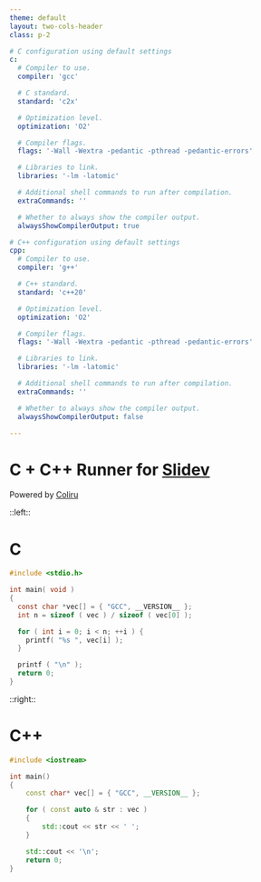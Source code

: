 ```yaml
---
theme: default
layout: two-cols-header
class: p-2

# C configuration using default settings
c:
  # Compiler to use.
  compiler: 'gcc'

  # C standard.
  standard: 'c2x'

  # Optimization level.
  optimization: 'O2'

  # Compiler flags.
  flags: '-Wall -Wextra -pedantic -pthread -pedantic-errors'

  # Libraries to link.
  libraries: '-lm -latomic'

  # Additional shell commands to run after compilation.
  extraCommands: ''

  # Whether to always show the compiler output.
  alwaysShowCompilerOutput: true

# C++ configuration using default settings
cpp:
  # Compiler to use.
  compiler: 'g++'

  # C++ standard.
  standard: 'c++20'

  # Optimization level.
  optimization: 'O2'

  # Compiler flags.
  flags: '-Wall -Wextra -pedantic -pthread -pedantic-errors'

  # Libraries to link.
  libraries: '-lm -latomic'

  # Additional shell commands to run after compilation.
  extraCommands: ''

  # Whether to always show the compiler output.
  alwaysShowCompilerOutput: false

---
```


# C + C++ Runner for [Slidev]

Powered by [Coliru]

::left::

# C

```c {monaco-run}
#include <stdio.h>

int main( void )
{
  const char *vec[] = { "GCC", __VERSION__ };
  int n = sizeof ( vec ) / sizeof ( vec[0] );

  for ( int i = 0; i < n; ++i ) {
    printf( "%s ", vec[i] );
  }

  printf ( "\n" );
  return 0;
}

```

::right::

# C++

```cpp {monaco-run} {banana}
#include <iostream>

int main()
{
    const char* vec[] = { "GCC", __VERSION__ };

    for ( const auto & str : vec )
    {
        std::cout << str << ' ';
    }

    std::cout << '\n';
    return 0;
}

```

[//]: (Externals)
[Slidev]: https://sli.dev
[Coliru]: https://coliru.stacked-crooked.com
[//]: (EOF)

